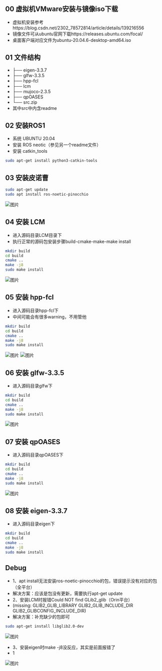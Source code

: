 ## 00 虚拟机VMware安装与镜像iso下载
- 虚拟机安装参考https://blog.csdn.net/2302_78572814/article/details/139216556
- 镜像文件可从ubuntu官网下载https://releases.ubuntu.com/focal/
- 桌面客户端对应文件为ubuntu-20.04.6-desktop-amd64.iso
## 01 文件结构
- ├── eigen-3.3.7
- ├── glfw-3.3.5
- ├── hpp-fcl
- ├── lcm
- ├── mujoco-2.3.5
- ├── qpOASES
- └── src.zip
- 其中src中内含readme
## 02 安装ROS1
- 系统 UBUNTU 20.04
- 安装 ROS neotic（参见另一个readme文件）
- 安装 catkin_tools
```bash
sudo apt-get install python3-catkin-tools
```
## 03 安装皮诺曹
```bash
sudo apt-get update 
sudo apt install ros-noetic-pinocchio
```
![图片](https://github.com/user-attachments/assets/8ffdb2a1-f72a-421a-a807-855a03576234)

## 04 安装 LCM
- 进入源码目录LCM目录下
- 执行正常的源码包安装步骤build-cmake-make-make install

```bash
mkdir build 
cd build
cmake ..
make -j8
sudo make install
```
![图片](https://github.com/user-attachments/assets/1690b99e-70cd-4758-bdf1-c270dbf988df)

## 05 安装 hpp-fcl
- 进入源码目录hpp-fcl下
- 中间可能会有很多warning，不用管他
```bash
mkdir build 
cd build
cmake ..
make -j8
sudo make install
```
![图片](https://github.com/user-attachments/assets/68477f07-2861-4d4a-a325-133a0f089d79)
![图片](https://github.com/user-attachments/assets/79a07401-dbdd-4ae6-8b7c-5d74f2ba3183)

## 06 安装 glfw-3.3.5
- 进入源码目录glfw下
```bash
mkdir build 
cd build
cmake ..
make -j8
sudo make install
```
![图片](https://github.com/user-attachments/assets/21ba4bc3-0153-455b-97f9-df2b66e98f09)

## 07 安装 qpOASES
- 进入源码目录qpOASES下
```bash
mkdir build 
cd build
cmake ..
make -j8
sudo make install
```
![图片](https://github.com/user-attachments/assets/3a3606d0-e598-4b38-b6df-8fec884e6793)

## 08 安装 eigen-3.3.7
- 进入源码目录eigen下
```bash
mkdir build 
cd build
cmake ..
make -j8
sudo make install
```

## Debug
- 1、apt install无法安装ros-noetic-pinocchio的包，错误提示没有对应的包（全平台）
- 解决方案：应该是包没有更新，需要执行apt-get update
- 2、安装LCM时报错Could NOT find GLib2_glib（Orin平台）
-  (missing: GLIB2_GLIB_LIBRARY GLIB2_GLIB_INCLUDE_DIR GLIB2_GLIBCONFIG_INCLUDE_DIR) 
- 解决方案：补充缺少的包即可
```bash
sudo apt-get install libglib2.0-dev
```
![图片](https://github.com/user-attachments/assets/cf347e0f-640b-4406-9cda-763aff494132)

- 3、安装eigen时make -j8没反应，其实是前面报错了
- 1


![图片](https://github.com/user-attachments/assets/f87c203a-92c6-4e28-ac0a-ab1b06d09f69)


